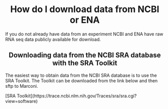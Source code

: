 <h1 align="center">How do I download data from NCBI or ENA</h1>
<p>If you do not already have data from an experiment NCBI and ENA have raw RNA seq data publicly available for download.</p>
<h2 align="center">Downloading data from the NCBI SRA database with the SRA Toolkit</h2>
<p>The easiest way to obtain data from the NCBI SRA database is to use the SRA Toolkit.  The Toolkit can be downloaded from the link below and then sftp to Marconi.</p>
[SRA Toolkit](https://trace.ncbi.nlm.nih.gov/Traces/sra/sra.cgi?view=software)
